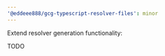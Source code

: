 ```yaml
---
'@eddeee888/gcg-typescript-resolver-files': minor
---
```


Extend resolver generation functionality:

TODO
